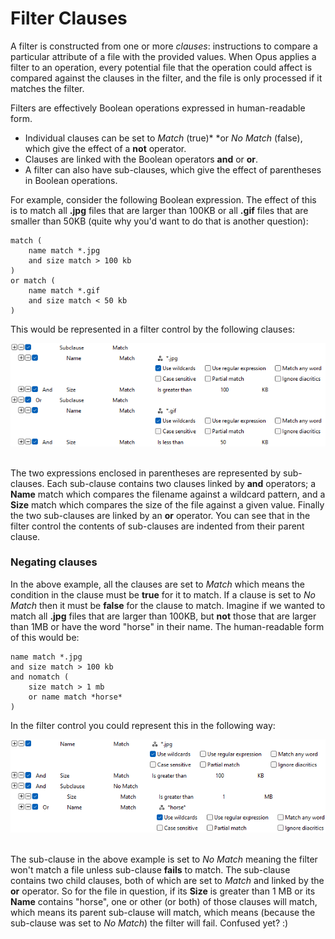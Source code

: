 # Filter Clauses

A filter is constructed from one or more *clauses*: instructions to compare a particular attribute of a file with the provided values. When Opus applies a filter to an operation, every potential file that the operation could affect is compared against the clauses in the filter, and the file is only processed if it matches the filter.

Filters are effectively Boolean operations expressed in human-readable form.

- Individual clauses can be set to *Match* (true)* *or *No Match* (false), which give the effect of a **not** operator.
- Clauses are linked with the Boolean operators **and** or **or**.
- A filter can also have sub-clauses, which give the effect of parentheses in Boolean operations.

For example, consider the following Boolean expression. The effect of this is to match all **.jpg** files that are larger than 100KB or all **.gif** files that are smaller than 50KB (quite why you'd want to do that is another question):

    match ( 
        name match *.jpg
        and size match > 100 kb
    )
    or match ( 
        name match *.gif
        and size match < 50 kb
    )

This would be represented in a filter control by the following clauses:

![](/Manual/images/media/13/complex_filter.png) 

The two expressions enclosed in parentheses are represented by sub-clauses. Each sub-clause contains two clauses linked by **and** operators; a **Name** match which compares the filename against a wildcard pattern, and a **Size** match which compares the size of the file against a given value. Finally the two sub-clauses are linked by an **or** operator. You can see that in the filter control the contents of sub-clauses are indented from their parent clause.

### Negating clauses

In the above example, all the clauses are set to *Match* which means the condition in the clause must be **true** for it to match. If a clause is set to *No Match* then it must be **false** for the clause to match. Imagine if we wanted to match all **.jpg** files that are larger than 100KB, but **not** those that are larger than 1MB or have the word "horse" in their name. The human-readable form of this would be:

    name match *.jpg
    and size match > 100 kb
    and nomatch ( 
        size match > 1 mb
        or name match *horse*
    )

In the filter control you could represent this in the following way:

![](/Manual/images/media/13/complex_filter_2.png) 

The sub-clause in the above example is set to *No Match* meaning the filter won't match a file unless sub-clause **fails** to match. The sub-clause contains two child clauses, both of which are set to *Match* and linked by the **or** operator. So for the file in question, if its **Size** is greater than 1 MB or its **Name** contains "horse", one or other (or both) of those clauses will match, which means its parent sub-clause will match, which means (because the sub-clause was set to *No Match*) the filter will fail. Confused yet? :)
